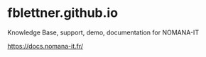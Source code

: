 # fblettner.github.io
Knowledge Base, support, demo, documentation for NOMANA-IT

https://docs.nomana-it.fr/

